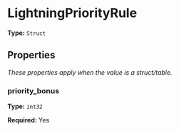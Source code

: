# LightningPriorityRule

**Type:** `Struct`

## Properties

*These properties apply when the value is a struct/table.*

### priority_bonus

**Type:** `int32`

**Required:** Yes

